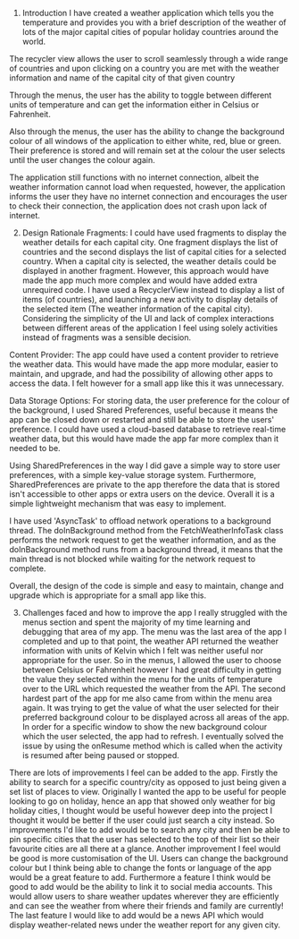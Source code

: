 1. Introduction
I have created a weather application which tells you the temperature and provides you with a brief description of the weather of lots of the major capital cities of popular holiday countries around the world.

The recycler view allows the user to scroll seamlessly through a wide range of countries and upon clicking on a country you are met with the weather information and name of the capital city of that given country

Through the menus, the user has the ability to toggle between different units of temperature and can get the information either in Celsius or Fahrenheit.

Also through the menus, the user has the ability to change the background colour of all windows of the application to either white, red, blue or green. Their preference is stored and will remain set at the colour the user selects until the user changes the colour again.

The application still functions with no internet connection, albeit the weather information cannot load when requested, however, the application informs the user they have no internet connection and encourages the user to check their connection, the application does not crash upon lack of internet.



2. Design Rationale
Fragments: I could have used fragments to display the weather details for each capital city. One fragment displays the list of countries and the second displays the list of capital cities for a selected country. When a capital city is selected, the weather details could be displayed in another fragment. However, this approach would have made the app much more complex and would have added extra unrequired code. I have used a RecyclerView instead to display a list of items (of countries), and launching a new activity to display details of the selected item (The weather information of the capital city).  Considering the simplicity of the UI and lack of complex interactions between different areas of the application I feel using solely activities instead of fragments was a sensible decision.

Content Provider: The app could have used a content provider to retrieve the weather data. This would have made the app more modular, easier to maintain, and upgrade, and had the possibility of allowing other apps to access the data. I felt however for a small app like this it was unnecessary. 

Data Storage Options: For storing data, the user preference for the colour of the background, I used Shared Preferences, useful because it means the app can be closed down or restarted and still be able to store the users' preference.  I could have used a cloud-based database to retrieve real-time weather data, but this would have made the app far more complex than it needed to be.

Using SharedPreferences in the way I did gave a simple way to store user preferences, with a simple key-value storage system. Furthermore, SharedPreferences are private to the app therefore the data that is stored isn't accessible to other apps or extra users on the device. Overall it is a simple lightweight mechanism that was easy to implement.

I have used 'AsyncTask' to offload network operations to a background thread. The doInBackground method from the FetchWeatherInfoTask class performs the network request to get the weather information, and as the doInBackground method runs from a background thread, it means that the main thread is not blocked while waiting for the network request to complete.

Overall, the design of the code is simple and easy to maintain, change and upgrade which is appropriate for a small app like this.


3. Challenges faced and how to improve the app
I really struggled with the menus section and spent the majority of my time learning and debugging that area of my app. The menu was the last area of the app I completed and up to that point, the weather API returned the weather information with units of Kelvin which I felt was neither useful nor appropriate for the user. So in the menus, I allowed the user to choose between Celsius or Fahrenheit however I had great difficulty in getting the value they selected within the menu for the units of temperature over to the URL which requested the weather from the API. The second hardest part of the app for me also came from within the menu area again. It was trying to get the value of what the user selected for their preferred background colour to be displayed across all areas of the app. In order for a specific window to show the new background colour which the user selected, the app had to refresh. I eventually solved the issue by using the onResume method which is called when the activity is resumed after being paused or stopped.

There are lots of improvements I feel can be added to the app. Firstly the ability to search for a specific country/city as opposed to just being given a set list of places to view. Originally I wanted the app to be useful for people looking to go on holiday, hence an app that showed only weather for big holiday cities, I thought would be useful however deep into the project I thought it would be better if the user could just search a city instead. So improvements I'd like to add would be to search any city and then be able to pin specific cities that the user has selected to the top of their list so their favourite cities are all there at a glance. Another improvement I feel would be good is more customisation of the UI. Users can change the background colour but I think being able to change the fonts or language of the app would be a great feature to add. Furthermore a feature I think would be good to add would be the ability to link it to social media accounts. This would allow users to share weather updates wherever they are efficiently and can see the weather from where their friends and family are currently! The last feature I would like to add would be a news API which would display weather-related news under the weather report for any given city.
